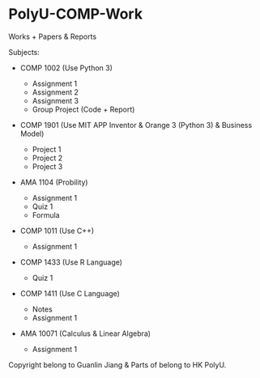 # PolyU-COMP-Work

Works + Papers & Reports

Subjects:
- COMP 1002 (Use Python 3)
  - Assignment 1
  - Assignment 2
  - Assignment 3
  - Group Project (Code + Report)

- COMP 1901 (Use MIT APP Inventor & Orange 3 (Python 3) & Business Model)
  - Project 1
  - Project 2
  - Project 3

- AMA 1104 (Probility)
  - Assignment 1
  - Quiz 1
  - Formula

- COMP 1011 (Use C++)
  - Assignment 1

- COMP 1433 (Use R Language)
  - Quiz 1

- COMP 1411 (Use C Language)
  - Notes
  - Assignment 1

- AMA 10071 (Calculus & Linear Algebra)
  - Assignment 1


Copyright belong to Guanlin Jiang & Parts of belong to HK PolyU.
